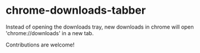 # chrome-downloads-tabber
Instead of opening the downloads tray, new downloads in chrome will open 'chrome://downloads' in a new tab.

Contributions are welcome!
